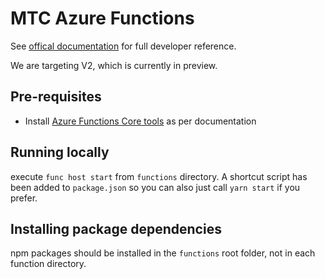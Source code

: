 # MTC Azure Functions

See [offical documentation](https://docs.microsoft.com/en-us/azure/azure-functions/functions-reference-node) for full developer reference.

We are targeting V2, which is currently in preview.

## Pre-requisites

- Install [Azure Functions Core tools](https://github.com/Azure/azure-functions-core-tools) as per documentation

## Running locally

execute `func host start` from `functions` directory.  A shortcut script has been added to `package.json` so you can also just call `yarn start` if you prefer.

## Installing package dependencies

npm packages should be installed in the `functions` root folder, not in each function directory.

